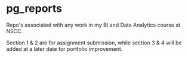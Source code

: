 # pg_reports
Repo's associated with any work in my BI and Data Analytics course at NSCC.

Section 1 & 2 are for assignment submission, while section 3 & 4 will be added at a later date for portfolio improvement.
